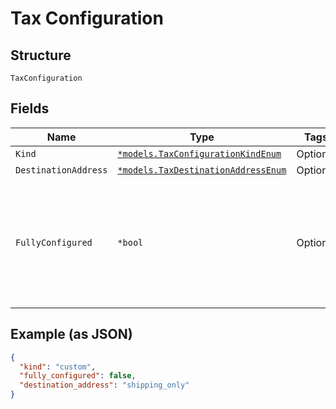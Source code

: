 
# Tax Configuration

## Structure

`TaxConfiguration`

## Fields

| Name | Type | Tags | Description |
|  --- | --- | --- | --- |
| `Kind` | [`*models.TaxConfigurationKindEnum`](tax-configuration-kind-enum.md) | Optional | **Default**: `"custom"` |
| `DestinationAddress` | [`*models.TaxDestinationAddressEnum`](tax-destination-address-enum.md) | Optional | - |
| `FullyConfigured` | `*bool` | Optional | Returns `true` when Chargify has been properly configured to charge tax using the specified tax system. More details about taxes: https://maxio-chargify.zendesk.com/hc/en-us/articles/5405488905869-Taxes-Introduction<br>**Default**: `false` |

## Example (as JSON)

```json
{
  "kind": "custom",
  "fully_configured": false,
  "destination_address": "shipping_only"
}
```

